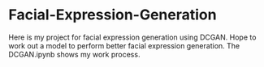 # Facial-Expression-Generation
Here is my project for facial expression generation using DCGAN. Hope to work out a model to perform better facial expression generation.
The DCGAN.ipynb shows my work process.  
